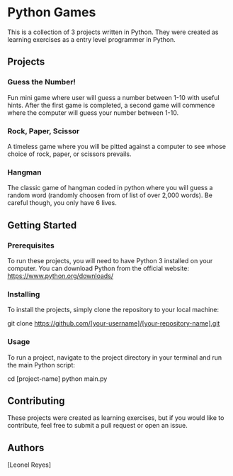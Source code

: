 # **Python Games**

This is a collection of 3 projects written in Python. They were created as learning exercises as a entry level programmer in Python.

## **Projects**

### **Guess the Number!**

Fun mini game where user will guess a number between 1-10 with useful hints. After the first game is completed, a second game will commence where the computer will guess your number between 1-10.

### **Rock, Paper, Scissor**

A timeless game where you will be pitted against a computer to see whose choice of rock, paper, or scissors prevails.

### **Hangman**

The classic game of hangman coded in python where you will guess a random word (randomly choosen from of list of over 2,000 words). Be careful though, you only have 6 lives.

## **Getting Started**

### **Prerequisites**

To run these projects, you will need to have Python 3 installed on your computer. You can download Python from the official website: https://www.python.org/downloads/

### **Installing**

To install the projects, simply clone the repository to your local machine:

git clone https://github.com/[your-username]/[your-repository-name].git

### **Usage**

To run a project, navigate to the project directory in your terminal and run the main Python script:

cd [project-name]
python main.py

## **Contributing**

These projects were created as learning exercises, but if you would like to contribute, feel free to submit a pull request or open an issue.

## **Authors**

[Leonel Reyes]

